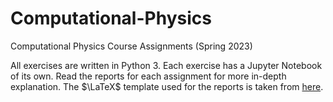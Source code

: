 # Computational-Physics
Computational Physics Course Assignments (Spring 2023)

All exercises are written in Python 3. Each exercise has a Jupyter Notebook of its own. Read the reports for each assignment for more in-depth explanation. The $\LaTeX$ template used for the reports is taken from [here](https://www.latextemplates.com/template/fphw-assignment).
